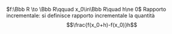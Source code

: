 
$f:\Bbb R \to \Bbb R\qquad x_0\in\Bbb R\quad h\ne 0$
Rapporto incrementale: si definisce rapporto incrementale la quantità $$\frac{f(x_0+h)-f(x_0)}h$$

